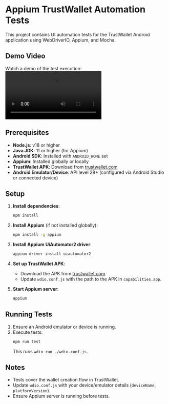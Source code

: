# Appium TrustWallet Automation Tests

This project contains UI automation tests for the TrustWallet Android application using WebDriverIO, Appium, and Mocha.

## Demo Video
Watch a demo of the test execution:
<video controls>
  <source src="https://streamable.com/s/d4i4c1" type="video/mp4">
</video>


## Prerequisites
- **Node.js**: v18 or higher
- **Java JDK**: 11 or higher (for Appium)
- **Android SDK**: Installed with `ANDROID_HOME` set
- **Appium**: Installed globally or locally
- **TrustWallet APK**: Download from [trustwallet.com](https://trustwallet.com/)
- **Android Emulator/Device**: API level 28+ (configured via Android Studio or connected device)

## Setup
1. **Install dependencies**:
   ```bash
   npm install
   ```

2. **Install Appium** (if not installed globally):
   ```bash
   npm install -g appium
   ```

3. **Install Appium UiAutomator2 driver**:
   ```bash
   appium driver install uiautomator2
   ```

4. **Set up TrustWallet APK**:
   - Download the APK from [trustwallet.com](https://trustwallet.com/).
   - Update `wdio.conf.js` with the path to the APK in `capabilities.app`.

5. **Start Appium server**:
   ```bash
   appium
   ```

## Running Tests
1. Ensure an Android emulator or device is running.
2. Execute tests:
   ```bash
   npm run test
   ```
   This runs `wdio run ./wdio.conf.js`.


## Notes
- Tests cover the wallet creation flow in TrustWallet.
- Update `wdio.conf.js` with your device/emulator details (`deviceName`, `platformVersion`).
- Ensure Appium server is running before tests.
